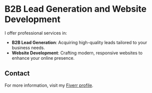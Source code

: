 # B2B Lead Generation and Website Development

I offer professional services in:

- **B2B Lead Generation**: Acquiring high-quality leads tailored to your business needs.
- **Website Development**: Crafting modern, responsive websites to enhance your online presence.

## Contact

For more information, visit my [Fiverr profile](https://www.fiverr.com/valid__lead/do-b2b-lead-generation-email-leads-building-for-any-industry).
